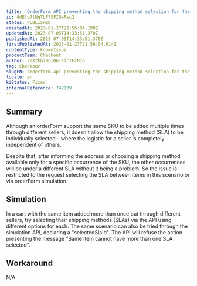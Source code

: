 ```yaml
---
title: 'OrderForm API preventing the shipping method selection for the same item under different sellers'
id: 4dEfq7lNqTLF7SFIOaRsc2
status: PUBLISHED
createdAt: 2023-01-27T21:56:04.190Z
updatedAt: 2023-07-05T14:33:51.370Z
publishedAt: 2023-07-05T14:33:51.370Z
firstPublishedAt: 2023-01-27T21:56:04.914Z
contentType: knownIssue
productTeam: Checkout
author: 2mXZkbi0oi061KicTExNjo
tag: Checkout
slugEN: orderform-api-preventing-the-shipping-method-selection-for-the-same-item-under-different-sellers
locale: en
kiStatus: Fixed
internalReference: 742139
---
```


## Summary


Although an orderForm support the same SKU to be added multiple times through different sellers, it doesn't allow the shipping method (SLA) to be individually selected – where the logistic for a seller is completely independent of others.

Despite that, after informing the address or choosing a shipping method available only for a specific occurrence of the SKU, the other occurrences will be under a different SLA without it being a problem. So the issue is restricted to the request selecting the SLA between items in this scenario or via orderForm simulation.


##

## Simulation


In a cart with the same item added more than once but through different sellers, try selecting their shipping methods (SLAs) via the API using different options for each. The same scenario can also be tried through the simulation API, declaring a "selectedSlaId". The API will refuse the action presenting the message "Same item cannot have more than one SLA selected".


##

## Workaround


N/A




